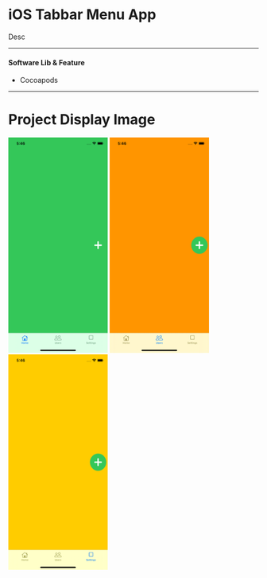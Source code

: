 # iOS Tabbar Menu App
Desc
<hr/>

#### Software Lib & Feature

- Cocoapods

<hr/>


# Project Display Image
<p>

<a href="https://github.com/erdenmustafa/ios_TabbarMenu_app/blob/main/Screen/1.png" target="_blank">
<img src="https://github.com/erdenmustafa/ios_TabbarMenu_app/blob/main/Screen/1.png" width="200" style="max-width:100%;"></a>

<a href="https://github.com/erdenmustafa/ios_TabbarMenu_app/blob/main/Screen/2.png" target="_blank">
<img src="https://github.com/erdenmustafa/ios_TabbarMenu_app/blob/main/Screen/2.png" width="200" style="max-width:100%;"></a>
  
<a href="https://github.com/erdenmustafa/ios_TabbarMenu_app/blob/main/Screen/3.png" target="_blank">
<img src="https://github.com/erdenmustafa/ios_TabbarMenu_app/blob/main/Screen/3.png" width="200" style="max-width:100%;"></a>
  


</p>

